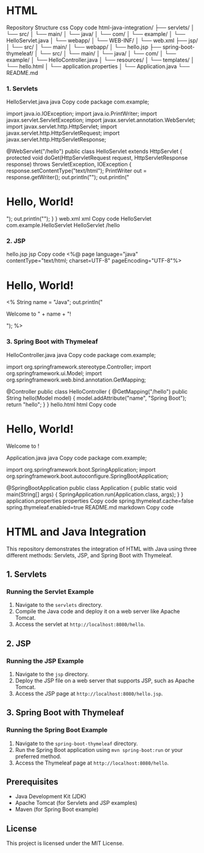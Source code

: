 # HTML
Repository Structure
css
Copy code
html-java-integration/
├── servlets/
│   └── src/
│       └── main/
│           └── java/
│               └── com/
│                   └── example/
│                       └── HelloServlet.java
│           └── webapp/
│               └── WEB-INF/
│                   └── web.xml
├── jsp/
│   └── src/
│       └── main/
│           └── webapp/
│               └── hello.jsp
├── spring-boot-thymeleaf/
│   └── src/
│       └── main/
│           └── java/
│               └── com/
│                   └── example/
│                       └── HelloController.java
│           └── resources/
│               └── templates/
│                   └── hello.html
│           └── application.properties
│           └── Application.java
└── README.md

### 1. Servlets
HelloServlet.java
java
Copy code
package com.example;

import java.io.IOException;
import java.io.PrintWriter;
import javax.servlet.ServletException;
import javax.servlet.annotation.WebServlet;
import javax.servlet.http.HttpServlet;
import javax.servlet.http.HttpServletRequest;
import javax.servlet.http.HttpServletResponse;

@WebServlet("/hello")
public class HelloServlet extends HttpServlet {
    protected void doGet(HttpServletRequest request, HttpServletResponse response)
            throws ServletException, IOException {
        response.setContentType("text/html");
        PrintWriter out = response.getWriter();
        out.println("<html><body>");
        out.println("<h1>Hello, World!</h1>");
        out.println("</body></html>");
    }
}
web.xml
xml
Copy code
<web-app xmlns="http://xmlns.jcp.org/xml/ns/javaee" xmlns:xsi="http://www.w3.org/2001/XMLSchema-instance" xsi:schemaLocation="http://xmlns.jcp.org/xml/ns/javaee http://xmlns.jcp.org/xml/ns/javaee/web-app_3_1.xsd" version="3.1">
    <servlet>
        <servlet-name>HelloServlet</servlet-name>
        <servlet-class>com.example.HelloServlet</servlet-class>
    </servlet>
    <servlet-mapping>
        <servlet-name>HelloServlet</servlet-name>
        <url-pattern>/hello</url-pattern>
    </servlet-mapping>
</web-app>


### 2. JSP
hello.jsp
jsp
Copy code
<%@ page language="java" contentType="text/html; charset=UTF-8" pageEncoding="UTF-8"%>
<!DOCTYPE html>
<html>
<head>
    <title>Hello JSP</title>
</head>
<body>
    <h1>Hello, World!</h1>
    <%
        String name = "Java";
        out.println("<p>Welcome to " + name + "!</p>");
    %>
</body>
</html>

        
 ### 3. Spring Boot with Thymeleaf
HelloController.java
java
Copy code
package com.example;

import org.springframework.stereotype.Controller;
import org.springframework.ui.Model;
import org.springframework.web.bind.annotation.GetMapping;

@Controller
public class HelloController {
    @GetMapping("/hello")
    public String hello(Model model) {
        model.addAttribute("name", "Spring Boot");
        return "hello";
    }
}
hello.html
html
Copy code
<!DOCTYPE html>
<html xmlns:th="http://www.thymeleaf.org">
<head>
    <title>Hello Spring Boot</title>
</head>
<body>
    <h1>Hello, World!</h1>
    <p>Welcome to <span th:text="${name}"></span>!</p>
</body>
</html>
Application.java
java
Copy code
package com.example;

import org.springframework.boot.SpringApplication;
import org.springframework.boot.autoconfigure.SpringBootApplication;

@SpringBootApplication
public class Application {
    public static void main(String[] args) {
        SpringApplication.run(Application.class, args);
    }
}
application.properties
properties
Copy code
spring.thymeleaf.cache=false
spring.thymeleaf.enabled=true
README.md
markdown
Copy code
# HTML and Java Integration

This repository demonstrates the integration of HTML with Java using three different methods: Servlets, JSP, and Spring Boot with Thymeleaf.

## 1. Servlets

### Running the Servlet Example
1. Navigate to the `servlets` directory.
2. Compile the Java code and deploy it on a web server like Apache Tomcat.
3. Access the servlet at `http://localhost:8080/hello`.

## 2. JSP

### Running the JSP Example
1. Navigate to the `jsp` directory.
2. Deploy the JSP file on a web server that supports JSP, such as Apache Tomcat.
3. Access the JSP page at `http://localhost:8080/hello.jsp`.

## 3. Spring Boot with Thymeleaf

### Running the Spring Boot Example
1. Navigate to the `spring-boot-thymeleaf` directory.
2. Run the Spring Boot application using `mvn spring-boot:run` or your preferred method.
3. Access the Thymeleaf page at `http://localhost:8080/hello`.

## Prerequisites
- Java Development Kit (JDK)
- Apache Tomcat (for Servlets and JSP examples)
- Maven (for Spring Boot example)

## License
This project is licensed under the MIT License.
